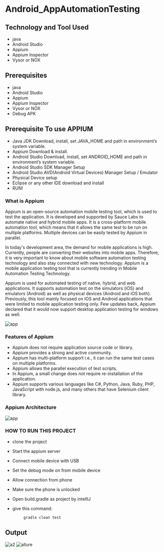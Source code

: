 # Android_AppAutomationTesting

## Technology and Tool Used

- java
- Android Studio
- Appium
- Appium Inspector
- Vysor or NOX

## Prerequisites

- java
- Android Studio
- Appium
- Appium Inspector
- Vysor or NOX
- Debug APK

## Prerequisite To use APPIUM

- Java JDK Download, install, set JAVA_HOME and path in environment’s system variable.
- Appium Download & install.
- Android Studio Download, install, set ANDROID_HOME and path in environment’s system variable.
- Android Studio SDK Manager Setup
- Android Studio AVD(Android Virtual Devices) Manager Setup / Emulator
- Physical Device setup
- Eclipse or any other IDE download and install
- RUN!

### What is Appium

Appium is an open-source automation mobile testing tool, which is used to test the application. It is developed and supported by Sauce Labs to automate native and hybrid mobile apps. It is a cross-platform mobile automation tool, which means that it allows the same test to be run on multiple platforms. Multiple devices can be easily tested by Appium in parallel.

In today's development area, the demand for mobile applications is high. Currently, people are converting their websites into mobile apps. Therefore, it is very important to know about mobile software automation testing technology and also stay connected with new technology. Appium is a mobile application testing tool that is currently trending in Mobile Automation Testing Technology.

Appium is used for automated testing of native, hybrid, and web applications. It supports automation test on the simulators (iOS) and emulators (Android) as well as physical devices (Android and iOS both). Previously, this tool mainly focused on IOS and Android applications that were limited to mobile application testing only. Few updates back, Appium declared that it would now support desktop application testing for windows as well.

![app](https://github.com/Mamun104/Android_AppAutomationTesting/assets/78067017/7ab508ce-1af4-4898-b7cf-0d8daaecbcc6)

### Features of Appium

- Appium does not require application source code or library.
- Appium provides a strong and active community.
- Appium has multi-platform support i.e., it can run the same test cases on multiple platforms.
- Appium allows the parallel execution of test scripts.
- In Appium, a small change does not require re-installation of the application.
- Appium supports various languages like C#, Python, Java, Ruby, PHP, JavaScript with node.js, and many others that have Selenium client library.

### Appium Architecture

![app](https://github.com/Mamun104/Android_AppAutomationTesting/assets/78067017/7abdfe23-94fd-4323-805e-eb853df6310d)

### HOW TO RUN THIS PROJECT

- clone the project

- Start the appium server

- Connect mobile device with USB

- Set the debug mode on from mobile device

- Allow connection from phone

- Make sure the phone is unlocked

- Open build.gradle as project by intellIJ

-  give this command:

            gradle clean test 

            
## Output

![a2](https://github.com/Mamun104/Android_AppAutomationTesting/assets/78067017/4eb5d330-36bb-4327-a97b-9d1e75527942)
![allure](https://github.com/Mamun104/Android_AppAutomationTesting/assets/78067017/3d508120-31a3-4f25-831e-454508c839ae)




